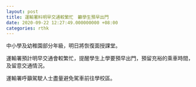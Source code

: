 ```yaml
---
layout: post
title: 運輸署料明早交通較繁忙　籲學生預早出門
date: 2020-09-22 12:27:49.000000000 +08:00
categories: rthk
---
```


中小學及幼稚園部分年級，明日將恢復面授課堂。

運輸署預計明早交通會較繁忙，提醒學生上學要預早出門，預留充裕的乘車時間，及留意交通情況。

運輸署呼籲駕駛人士盡量避免駕車前往學校區。
